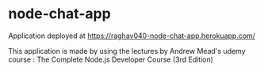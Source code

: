 # node-chat-app

Application deployed at https://raghav040-node-chat-app.herokuapp.com/

This application is made by using the lectures by Andrew Mead's udemy course : The Complete Node.js Developer Course (3rd Edition)
